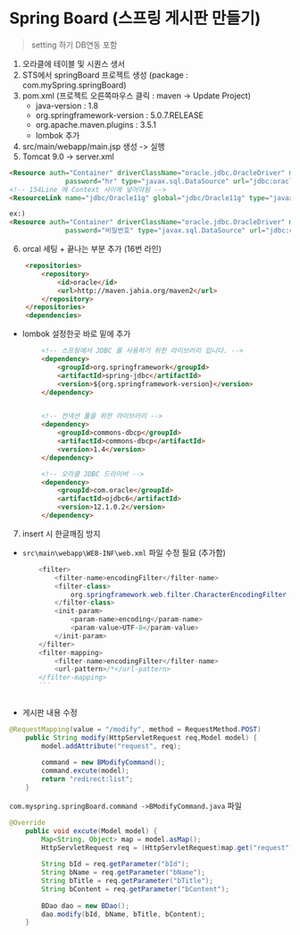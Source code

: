 # Spring Board (스프링 게시판 만들기)

> setting 하기 DB연동 포함
  1. 오라클에 테이블 및 시퀀스 생서
  2. STS에서 springBoard 프로젝트 생성
     (package : com.mySpring.springBoard)
  3. pom.xml
    (프로젝트 오른쪽마우스 클릭 : maven -> Update Project)
     * java-version : 1.8
     * org.springframework-version : 5.0.7.RELEASE
     * org.apache.maven.plugins : 3.5.1
     * lombok 추가 
  4. src/main/webapp/main.jsp 생성 -> 실행
  5. Tomcat 9.0 -> server.xml
```html
<Resource auth="Container" driverClassName="oracle.jdbc.OracleDriver" maxActive="50" maxWait="1000" name="jdbc/Oracle11g"
    		  password="hr" type="javax.sql.DataSource" url="jdbc:oracle:thin:@localhost:1521:xe" username="hr"/>
<!-- 154Line 에 Context 사이에 넣어야됨 -->
<ResourceLink name="jdbc/Oracle11g" global="jdbc/Oracle11g" type="javax.sql.DataSource"/>

ex:)
<Resource auth="Container" driverClassName="oracle.jdbc.OracleDriver" maxActive="50" maxWait="1000" name="jdbc/Oracle11g"
    		  password="비밀번호" type="javax.sql.DataSource" url="jdbc:oracle:thin:@localhost:포트번호:오라클버전" username="아이디"/>
```
  6. orcal 세팅
    + </properties> 끝나는 부분 추가 (16번 라인)
    
```html
	<repositories>
		<repository>
			<id>oracle</id>
			<url>http://maven.jahia.org/maven2</url>
		</repository>
	</repositories>
	<dependencies>	
```
+ lombok 설정한곳 바로 밑에 추가 
      
```html
		<!-- 스프링에서 JDBC 를 사용하기 위한 라이브러리 입니다. -->
		<dependency>
			<groupId>org.springframework</groupId>
			<artifactId>spring-jdbc</artifactId>
			<version>${org.springframework-version}</version>
		</dependency>


		<!-- 컨넥션 풀을 위한 라이브러리 -->
		<dependency>
			<groupId>commons-dbcp</groupId>
			<artifactId>commons-dbcp</artifactId>
			<version>1.4</version>
		</dependency>

		<!-- 오라클 JDBC 드라이버 -->
		<dependency>
			<groupId>com.oracle</groupId>
			<artifactId>ojdbc6</artifactId>
			<version>12.1.0.2</version>
		</dependency>
```
7. insert 시 한글깨짐 방지
 * `src\main\webapp\WEB-INF\web.xml` 파일 수정 필요 (추가함)
    ``` java 
		<filter>
			<filter-name>encodingFilter</filter-name>
			<filter-class>
				org.springframework.web.filter.CharacterEncodingFilter
			</filter-class>
			<init-param>
				<param-name>encoding</param-name>
				<param-value>UTF-8</param-value>
			</init-param>
		</filter>
		<filter-mapping>
			<filter-name>encodingFilter</filter-name>
			<url-pattern>/*</url-pattern>
		</filter-mapping> 
        ```
        
 * 게시판 내용 수정

```java
@RequestMapping(value = "/modify", method = RequestMethod.POST)
	public String modify(HttpServletRequest req,Model model) {
		model.addAttribute("request", req);
		
		command = new BModifyCommand();
		command.excute(model);
		return "redirect:list";
	}
```

`com.myspring.springBoard.command ->BModifyCommand.java` 파일
```java
@Override
	public void excute(Model model) {
		Map<String, Object> map = model.asMap();
		HttpServletRequest req = (HttpServletRequest)map.get("request");
		
		String bId = req.getParameter("bId");
		String bName = req.getParameter("bName");
		String bTitle = req.getParameter("bTitle");
		String bContent = req.getParameter("bContent");
		
		BDao dao = new BDao();
		dao.modify(bId, bName, bTitle, bContent);
	}
```
